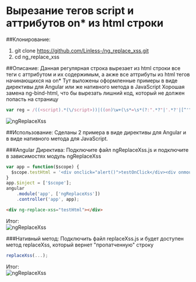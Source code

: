 # Вырезание тегов script и аттрибутов on* из html строки

##Клонирование:
  1. git clone https://github.com/Linless-/ng_replace_xss.git
  2. cd ng_replace_xss

##Описание:
  Данная регулярная строка вырезает из html строки все теги с аттрибутом <script></script> и их содержимым, а акже все аттрибуты из html тегов начинающихся на on*
  Тут выложены оформленные примеры в виде директивы для Angular или же нативного метода в JavaScript
  Хорошая замена ng-bind-html, что бы вырезать лишний код, который не должен попасть на страницу

  ```JavaScript
  var reg = /((<script).*(\/script>))|((on)\w+(\s*=\s*(?:".*?"|'.*?'|[^'">\s]+)))/g;
  ```

  ![ngReplaceXss](http://i.imgur.com/kzL7Atl.png)

##Использование:
  Сделаны 2 примера в виде директивы для Angular и в виде нативного метода для JavaScript.

###Angular Директива:
  Подключите файл ngReplaceXss.js и подключите в зависимостях модуль ngReplaceXss
  ```JavaScript
  var app = function($scope) {
    $scope.testHtml = '<div onclick="alert()">testOnClick</div><div onmouseover="alert()" style="color: red;">testOnmouseOver</div>';
  }
  app.$inject = ['$scope'];
  angular
      .module('app', ['ngReplaceXss'])
      .controller('app', app);
  ```
  ```html
  <div ng-replace-xss="testHtml"></div>
  ```
  Итог:
  <br/>
  ![ngReplaceXss](http://i.imgur.com/7pmfBec.png)

###Нативный метод:
  Подключить файл replaceXss.js и будет доступен метод replaceXss, который вернет "пропатченную" строку
  ```JavaScript
  replaceXss(...);
  ```
  Итог:
  <br/>
  ![ngReplaceXss](http://i.imgur.com/qJHt9nG.png)
